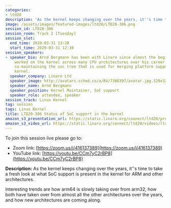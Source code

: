 ```yaml
---
categories:
- ltd20
description: 'As the kernel keeps changing over the years, it''s time to take a fresh look at what SoC support is present in the kernel for ARM and other architectures.'
image: /assets/images/featured-images/ltd20/LTD20-306.png
session_id: LTD20-306
session_room: Track 2 [Tuesday]
session_slot:
  end_time: 2020-03-31 13:20
  start_time: 2020-03-31 12:30
session_speakers:
- speaker_bio: Arnd Bergmann has been with Linaro since almost the beginning. He&#39;s
    worked on the kernel across many CPU architectures over his career is and currently
    co-maintaining the soc tree that is used for merging platform support into the
    kernel.
  speaker_company: Linaro Ltd
  speaker_image: http://avatars.sched.co/a/84/7368397/avatar.jpg.320x320px.jpg?1a7
  speaker_name: Arnd Bergmann
  speaker_position: Kernel Maintainer, SoC support
  speaker_role: attendee, speaker
session_track: Linux Kernel
tag: session
tags: Linux Kernel
title: LTD20-306 Status of SoC support in the kernel
amazon_s3_presentation_url: https://static.linaro.org/connect/ltd20/presentations/LTD20-306-0.pdf
amazon_s3_video_url: https://static.linaro.org/connect/ltd20/videos/ltd20-306.mp4
---
```

To join this session live please go to:

*   Zoom link: [https://zoom.us/j/416137389](https://zoom.us/j/416137389)
*   YouTube link: [https://youtu.be/CCm7yC2rBP8](https://youtu.be/CCm7yC2rBP8)

**Description:**
As the kernel keeps changing over the years, it''s time to take a fresh look at what SoC support is present in the kernel for ARM and other architectures.

Interesting trends are how arm64 is slowly taking over from arm32, how both have taken over from almost all the other architectures over the years, and how new architectures are coming along.

